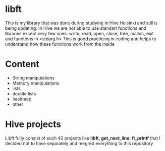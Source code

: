 # libft
This is my library that was done during studying in Hive Helsinki and still 
is being updating. In Hive we are not able to use standart functions and libraries 
except very few ones: write, read, open, close, free, malloc, exit and functions in
<stdarg.h>
This is good practicing in coding and helps to understand how these functions work from the inside
# Content
- String manipulations 
- Memory manipulations
- lists
- double lists
- hashmap
- other

# Hive projects
Libft fully consist of such 42 projects like **libft**, **get_next_line**, **ft_printf** that I decided not to have separately and megred everything to this repository
